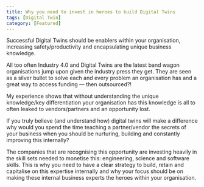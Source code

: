 ```yaml
---
title: Why you need to invest in heroes to build Digital Twins
tags: [Digital Twin]
category: [Featured]
---
```

Successful Digital Twins should be enablers within your organisation, increasing safety/productivity and encapsulating unique business knowledge.

All too often Industry 4.0 and Digital Twins are the latest band wagon organisations jump upon given the industry press they get. They are seen as a silver bullet to solve each and every problem an organisation has and a great way to access funding — then outsourced?!

My experience shows that without understanding the unique knowledge/key differentiation your organisation has this knowledge is all to often leaked to vendors/partners and an opportunity lost.

If you truly believe (and understand how) digital twins will make a difference why would you spend the time teaching a partner/vendor the secrets of your business when you should be nurturing, building and constantly improving this internally?

The companies that are recognising this opportunity are investing heavily in the skill sets needed to monetise this: engineering, science and software skills. This is why you need to have a clear strategy to build, retain and capitalise on this expertise internally and why your focus should be on making these internal business experts the heroes within your organisation.
